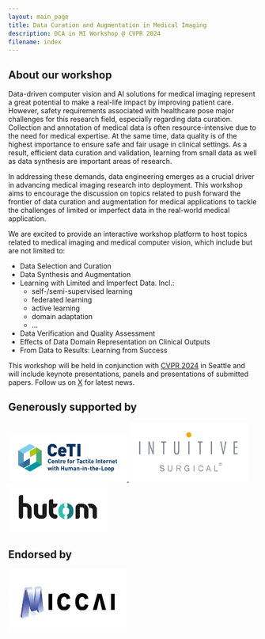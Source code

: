 ```yaml
---
layout: main_page
title: Data Curation and Augmentation in Medical Imaging
description: DCA in MI Workshop @ CVPR 2024
filename: index
---
```


## About our workshop

Data-driven computer vision and AI solutions for medical imaging represent a great potential to make a real-life impact by improving patient care. However, safety requirements associated with healthcare pose major challenges for this research field, especially regarding data curation. Collection and annotation of medical data is often resource-intensive due to the need for medical expertise. At the same time, data quality is of the highest importance to ensure safe and fair usage in clinical settings. As a result, efficient data curation and validation, learning from small data as well as data synthesis are important areas of research.

In addressing these demands, data engineering emerges as a crucial driver in advancing medical imaging research into deployment. This workshop aims to encourage the discussion on topics related to push forward the frontier of data curation and augmentation for medical applications to tackle the challenges of limited or imperfect data in the real-world medical application.

We are excited to provide an interactive workshop platform to host topics related to medical imaging and medical computer vision, which include but are not limited to:

- Data Selection and Curation
- Data Synthesis and Augmentation
- Learning with Limited and Imperfect Data. Incl.:
  - self-/semi-supervised learning
  - federated learning
  - active learning
  - domain adaptation
  - ...
- Data Verification and Quality Assessment
- Effects of Data Domain Representation on Clinical Outputs
- From Data to Results: Learning from Success

This workshop will be held in conjunction with [CVPR 2024](https://cvpr.thecvf.com/) in Seattle and will include keynote presentations, panels and presentations of submitted papers.
Follow us on [X](https://twitter.com/dca_in_mi) for latest news.

## Generously supported by

<a href="https://ceti.one/">
  <img src="assets/img/CeTI_MZ_RGB_Subline%404x-100.jpg" alt="CeTI logo" width="200" style="border:20px solid #FFFFFF;">
</a>

<a href="https://www.intuitive.com/en-us">
  <img src="assets/img/intuitive.png" alt="Intuitive logo" width="200" style="border:20px solid #FFFFFF;">
</a>

<a href="https://hutom.io/">
  <img src="assets/img/hutom.png" alt="Hutom logo" width="200">
</a>

## Endorsed by

<a href="http://www.miccai.org/">
  <img src="assets/img/miccai.jpeg" alt="MICCAI logo" width="200" style="border:20px solid #FFFFFF;">
</a>
